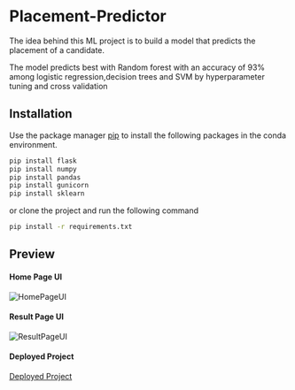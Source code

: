 # Placement-Predictor

The idea behind this ML project is to build a model that predicts the placement of a candidate.

The model predicts best with Random forest with an accuracy of 93% among logistic regression,decision trees and SVM by hyperparameter tuning and cross validation

## Installation

Use the package manager [pip](https://pip.pypa.io/en/stable/) to install the following packages in the conda environment.

```bash
pip install flask
pip install numpy
pip install pandas
pip install gunicorn
pip install sklearn
```

or clone the project and run the following command 

```bash
pip install -r requirements.txt
```
## Preview

#### Home Page UI

![HomePageUI](https://user-images.githubusercontent.com/92160667/185598445-4431a3fd-1a60-483a-b3da-ebece03c6c15.png)

#### Result Page UI

![ResultPageUI](https://user-images.githubusercontent.com/92160667/185598707-9280c88a-e043-421c-b724-a37c28d847a3.png)

#### Deployed Project
[Deployed Project](https://placementpredictor30.herokuapp.com)
